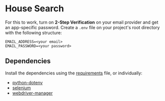 # House Search

For this to work, turn on **2-Step Verification** on your email provider and get an
app-specific password.
Create a `.env` file on your project's root directory with the following 
structure:
```
EMAIL_ADDRESS=<your email>
EMAIL_PASSWORD=<your password>
```

## Dependencies
Install the dependencies using the [requirements](requirements.txt) file, or individually:
- [python-dotenv](https://pypi.org/project/python-dotenv/)
- [selenium](https://pypi.org/project/selenium/)
- [webdriver-manager](https://pypi.org/project/webdriver-manager/)

